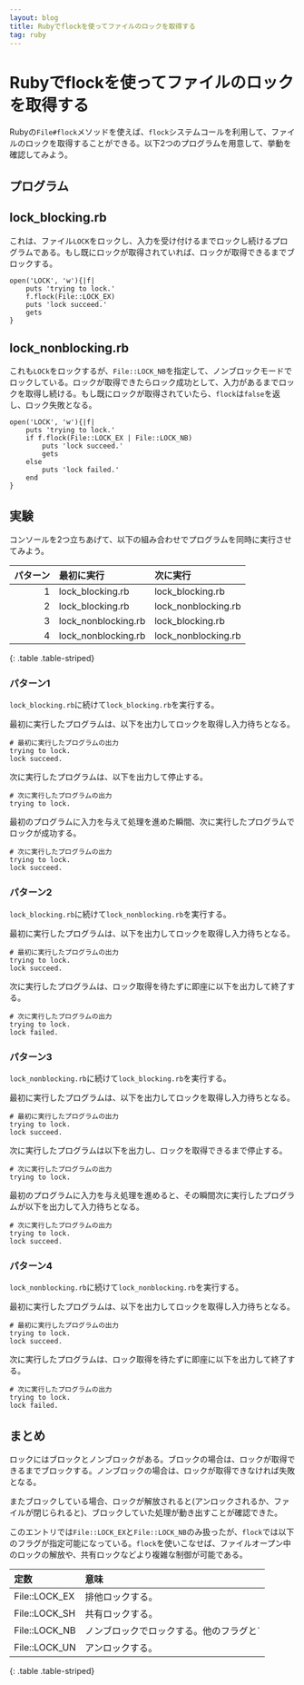 ```yaml
---
layout: blog
title: Rubyでflockを使ってファイルのロックを取得する
tag: ruby
---
```


# Rubyでflockを使ってファイルのロックを取得する

Rubyの`File#flock`メソッドを使えば、`flock`システムコールを利用して、ファイルのロックを取得することができる。以下2つのプログラムを用意して、挙動を確認してみよう。

## プログラム

## lock_blocking.rb

これは、ファイル`LOCK`をロックし、入力を受け付けるまでロックし続けるプログラムである。もし既にロックが取得されていれば、ロックが取得できるまでブロックする。

~~~~
open('LOCK', 'w'){|f|
	puts 'trying to lock.'
	f.flock(File::LOCK_EX)
	puts 'lock succeed.'
	gets
}
~~~~

## lock_nonblocking.rb

これも`LOCk`をロックするが、`File::LOCK_NB`を指定して、ノンブロックモードでロックしている。ロックが取得できたらロック成功として、入力があるまでロックを取得し続ける。もし既にロックが取得されていたら、`flock`は`false`を返し、ロック失敗となる。

~~~~
open('LOCK', 'w'){|f|
	puts 'trying to lock.'
	if f.flock(File::LOCK_EX | File::LOCK_NB)
		puts 'lock succeed.'
		gets
	else
		puts 'lock failed.'
	end
}
~~~~

## 実験

コンソールを2つ立ちあげて、以下の組み合わせでプログラムを同時に実行させてみよう。

|パターン|最初に実行|次に実行|
|-:|:-|:-|
|1|lock_blocking.rb|lock_blocking.rb|
|2|lock_blocking.rb|lock_nonblocking.rb|
|3|lock_nonblocking.rb|lock_blocking.rb|
|4|lock_nonblocking.rb|lock_nonblocking.rb|
{: .table .table-striped}

### パターン1

`lock_blocking.rb`に続けて`lock_blocking.rb`を実行する。

最初に実行したプログラムは、以下を出力してロックを取得し入力待ちとなる。

~~~~
# 最初に実行したプログラムの出力
trying to lock.
lock succeed.
~~~~

次に実行したプログラムは、以下を出力して停止する。

~~~~
# 次に実行したプログラムの出力
trying to lock.
~~~~

最初のプログラムに入力を与えて処理を進めた瞬間、次に実行したプログラムでロックが成功する。

~~~~
# 次に実行したプログラムの出力
trying to lock.
lock succeed.
~~~~

### パターン2

`lock_blocking.rb`に続けて`lock_nonblocking.rb`を実行する。

最初に実行したプログラムは、以下を出力してロックを取得し入力待ちとなる。

~~~~
# 最初に実行したプログラムの出力
trying to lock.
lock succeed.
~~~~

次に実行したプログラムは、ロック取得を待たずに即座に以下を出力して終了する。

~~~~
# 次に実行したプログラムの出力
trying to lock.
lock failed.
~~~~

### パターン3

`lock_nonblocking.rb`に続けて`lock_blocking.rb`を実行する。

最初に実行したプログラムは、以下を出力してロックを取得し入力待ちとなる。

~~~~
# 最初に実行したプログラムの出力
trying to lock.
lock succeed.
~~~~

次に実行したプログラムは以下を出力し、ロックを取得できるまで停止する。

~~~~
# 次に実行したプログラムの出力
trying to lock.
~~~~

最初のプログラムに入力を与え処理を進めると、その瞬間次に実行したプログラムが以下を出力して入力待ちとなる。

~~~~
# 次に実行したプログラムの出力
trying to lock.
lock succeed.
~~~~

### パターン4

`lock_nonblocking.rb`に続けて`lock_nonblocking.rb`を実行する。

最初に実行したプログラムは、以下を出力してロックを取得し入力待ちとなる。

~~~~
# 最初に実行したプログラムの出力
trying to lock.
lock succeed.
~~~~

次に実行したプログラムは、ロック取得を待たずに即座に以下を出力して終了する。

~~~~
# 次に実行したプログラムの出力
trying to lock.
lock failed.
~~~~

## まとめ

ロックにはブロックとノンブロックがある。ブロックの場合は、ロックが取得できるまでブロックする。ノンブロックの場合は、ロックが取得できなければ失敗となる。

またブロックしている場合、ロックが解放されると(アンロックされるか、ファイルが閉じられると)、ブロックしていた処理が動き出すことが確認できた。

このエントリでは`File::LOCK_EX`と`File::LOCK_NB`のみ扱ったが、`flock`では以下のフラグが指定可能になっている。`flock`を使いこなせば、ファイルオープン中のロックの解放や、共有ロックなどより複雑な制御が可能である。

|定数|意味|
|:-|:-|
|File::LOCK_EX|排他ロックする。|
|File::LOCK_SH|共有ロックする。|
|File::LOCK_NB|ノンブロックでロックする。他のフラグと`|`組み合わせて指定する。|
|File::LOCK_UN|アンロックする。|
{: .table .table-striped}
